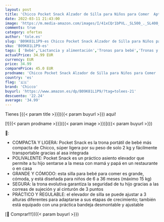 ```yaml
---
layout: post
title: 'Chicco Pocket Snack Alzador de Silla para Niños para Comer  Apto de 6 Meses hasta 3 Años  15 kg   Trona de Viaje Portátil y Ajustable para Bebés  Compacta y con Bandeja Desmontable - Rojo  Poppy Red '
date: 2022-03-11 21:43:00
image: 'https://m.media-amazon.com/images/I/41xCQr1bPVL._SL500_._SL400_.jpg'
comments: true
category: ofertas
author: 'tole.es'
slug: 'B09K81L1P9-es Chicco Pocket Snack Alzador de Silla para Niños para Comer...'
sku: 'B09K81L1P9-es'
tags: [ 'Bebé','Lactancia y alimentación','Tronas para bebé','Tronas y asientos','bebés','chicco','trona', ]
actualPrice: 34.99 EUR
currency: EUR
price: 34.99
comparePrice: 45.0 EUR
prodname: 'Chicco Pocket Snack Alzador de Silla para Niños para Comer  Apto de 6 Meses hasta 3 Años  15 kg   Trona de Viaje Portátil y Ajustable para Bebés  Compacta y con Bandeja Desmontable - Rojo  Poppy Red '
country: 'es'
flag: '🇪🇸'
brand: 'Chicco'
buyurl: 'https://www.amazon.es/dp/B09K81L1P9/?tag=tolees-21'
descuento: '22.24'
average: '34.99'
---
```


Tienes [{{< param title >}}]({{< param buyurl >}}) aqui!

[![{{< param prodname >}}]({{< param image >}})]({{< param buyurl >}})

🔎:

- COMPACTA Y LIGERA: Pocket Snack es la trona portátil de bebé más compacta de Chicco, súper ligera por su peso de solo 2 kg y fácilmente transportable gracias al asa integrada
- POLIVALENTE: Pocket Snack es un práctico asiento elevador que permite a tu hijo sentarse a la mesa con mamá y papá en un restaurante o en casa
- GRANDE Y CÓMODO: esta silla para bebé para comer es grande, cómoda, y está diseñada para niños de 6 a 36 meses (máximo 15 kg)
- SEGURA: la trona evolutiva garantiza la seguridad de tu hijo gracias a las correas de sujeción y al cinturón de 3 puntos
- PRÁCTICO Y REGULABLE: el elevador de silla se puede ajustar a 3 alturas diferentes para adaptarse a sus etapas de crecimiento; también está equipado con una práctica bandeja desmontable y ajustable

[🛒 Comprar!!!]({{< param buyurl >}})
